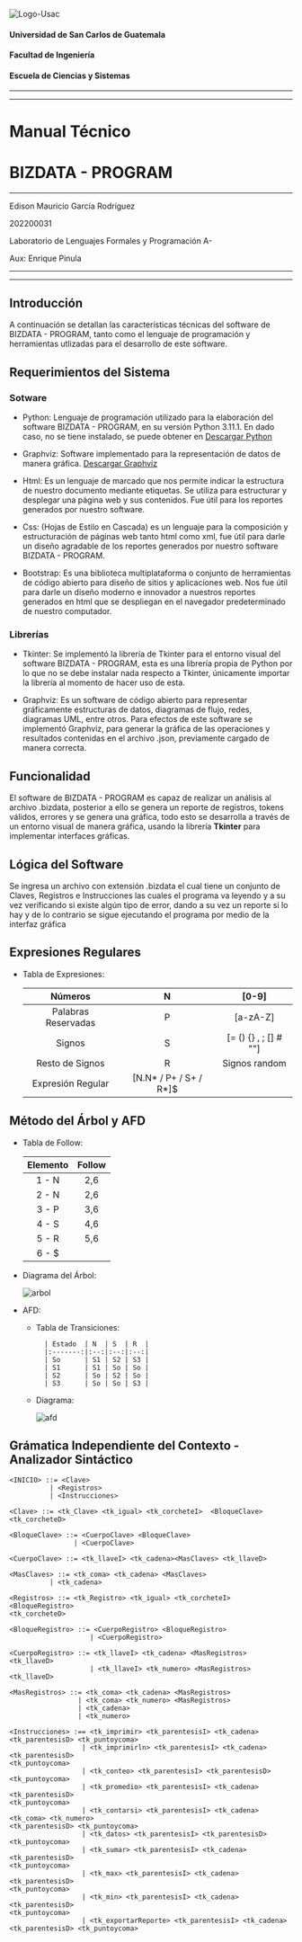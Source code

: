 
![Logo-Usac](images/logo.png "Logotipo USAC")

#### Universidad de San Carlos de Guatemala
#### Facultad de Ingeniería
#### Escuela de Ciencias y Sistemas

---
---

# Manual Técnico
# BIZDATA - PROGRAM

---

Edison Mauricio García Rodríguez

202200031

Laboratorio de Lenguajes Formales y Programación A-

Aux: Enrique Pinula

---
---

## Introducción
A continuación se detallan las características técnicas del software de BIZDATA - PROGRAM, tanto como el lenguaje de programación y herramientas utlizadas para el desarrollo de este software.

## Requerimientos del Sistema
### Sotware

* Python: Lenguaje de programación utilizado para la elaboración del software BIZDATA - PROGRAM, en su versión Python 3.11.1. En dado caso, no se tiene instalado, se puede obtener en [Descargar Python](https://www.python.org/downloads/ "Python")

* Graphviz: Software implementado para la representación de datos de manera gráfica.  [Descargar Graphviz](https://graphviz.org/download/ "Graphviz")

* Html: Es un lenguaje de marcado que nos permite indicar la estructura de nuestro documento mediante etiquetas. Se utiliza para estructurar y desplegar una página web y sus contenidos. Fue útil para los reportes generados por nuestro software.

* Css: (Hojas de Estilo en Cascada) es un lenguaje para la composición y estructuración de páginas web tanto html como xml, fue útil para darle un diseño agradable de los reportes generados por nuestro software BIZDATA - PROGRAM.

* Bootstrap: Es una biblioteca multiplataforma o conjunto de herramientas de código abierto para diseño de sitios y aplicaciones web.  Nos fue útil para darle un diseño moderno e innovador a nuestros reportes generados en html que se despliegan en el navegador predeterminado de nuestro computador.

### Librerías

* Tkinter: Se implementó la librería de Tkinter para el entorno visual del software BIZDATA - PROGRAM, esta es una librería propia de Python por lo que no se debe instalar nada respecto a Tkinter, únicamente importar la librería al momento de hacer uso de esta.

* Graphviz: Es un software de código abierto para representar gráficamente estructuras de datos, diagramas de flujo, redes, diagramas UML, entre otros.  Para efectos de este software se implementó Graphviz, para generar la gráfica de las operaciones y resultados contenidas en el archivo .json, previamente cargado de manera correcta.

## Funcionalidad

El software de BIZDATA - PROGRAM es capaz de realizar un análisis al archivo .bizdata, posterior a ello se genera un reporte de registros, tokens válidos, errores y se genera una gráfica, todo esto se desarrolla a través de un entorno visual de manera gráfica, usando la librería **Tkinter** para implementar interfaces gráficas.


## Lógica del Software
Se ingresa un archivo con extensión .bizdata el cual tiene un conjunto de Claves, Registros e Instrucciones las cuales el programa va leyendo y a su vez verificando si existe algún tipo de error, dando a su vez un reporte si lo hay y de lo contrario se sigue ejecutando el programa por medio de la interfaz gráfica 

## Expresiones Regulares

* Tabla de Expresiones:

    | Números                 | N   | [0-9]                    | 
    |:-----------------------:|:---:|:------------------------:|
    | Palabras Reservadas     | P   | [a-zA-Z]                 |
    | Signos                  | S   | [= () {} , ; [] # ""]    |
    | Resto de Signos         | R   | Signos random            |
    | Expresión Regular       |      [N.N* / P+ / S+ / R*]$    |


## Método del Árbol y AFD

* Tabla de Follow:

    | Elemento   | Follow  |
    |:----------:|:-------:|
    | 1 - N      | 2,6     |
    | 2 - N      | 2,6     |
    | 3 - P      | 3,6     |
    | 4 - S      | 4,6     |
    | 5 - R      | 5,6     |
    | 6 - $      |         |


* Diagrama del Árbol:

    ![arbol](images/arbol.png "Diagrama del Árbol")

* AFD:

    * Tabla de Transiciones:

            | Estado  | N  | S  | R  |
            |:-------:|:--:|:--:|:--:|
            | So      | S1 | S2 | S3 |
            | S1      | S1 | So | So |
            | S2      | So | S2 | So |
            | S3      | So | So | S3 |


    * Diagrama:

        ![afd](images/afd.png "AFD")


## Grámatica Independiente del Contexto - Analizador Sintáctico

```
<INICIO> ::= <Clave> 
          | <Registros> 
          | <Instrucciones> 
 
<Clave> ::= <tk_Clave> <tk_igual> <tk_corcheteI>  <BloqueClave> 
<tk_corcheteD>  
 
<BloqueClave> ::= <CuerpoClave> <BloqueClave> 
                | <CuerpoClave> 
 
<CuerpoClave> ::= <tk_llaveI> <tk_cadena><MasClaves> <tk_llaveD> 
 
<MasClaves> ::= <tk_coma> <tk_cadena> <MasClaves> 
          | <tk_cadena> 
 
<Registros> ::= <tk_Registro> <tk_igual> <tk_corcheteI> <BloqueRegistro> 
<tk_corcheteD> 
 
<BloqueRegistro> ::= <CuerpoRegistro> <BloqueRegistro> 
                    | <CuerpoRegistro> 
 
<CuerpoRegistro> ::= <tk_llaveI> <tk_cadena> <MasRegistros> <tk_llaveD> 
                    | <tk_llaveI> <tk_numero> <MasRegistros> <tk_llaveD> 
 
<MasRegistros> ::= <tk_coma> <tk_cadena> <MasRegistros> 
                 | <tk_coma> <tk_numero> <MasRegistros> 
                 | <tk_cadena> 
                 | <tk_numero> 
 
<Instrucciones> :== <tk_imprimir> <tk_parentesisI> <tk_cadena> 
<tk_parentesisD> <tk_puntoycoma> 
                  | <tk_imprimirln> <tk_parentesisI> <tk_cadena> <tk_parentesisD> 
<tk_puntoycoma> 
                  | <tk_conteo> <tk_parentesisI> <tk_parentesisD> <tk_puntoycoma> 
                  | <tk_promedio> <tk_parentesisI> <tk_cadena> <tk_parentesisD> 
<tk_puntoycoma> 
                  | <tk_contarsi> <tk_parentesisI> <tk_cadena> <tk_coma> <tk_numero> 
<tk_parentesisD> <tk_puntoycoma> 
                  | <tk_datos> <tk_parentesisI> <tk_parentesisD> <tk_puntoycoma> 
                  | <tk_sumar> <tk_parentesisI> <tk_cadena> <tk_parentesisD> 
<tk_puntoycoma> 
                  | <tk_max> <tk_parentesisI> <tk_cadena> <tk_parentesisD> 
<tk_puntoycoma> 
                  | <tk_min> <tk_parentesisI> <tk_cadena> <tk_parentesisD> 
<tk_puntoycoma> 
                  | <tk_exportarReporte> <tk_parentesisI> <tk_cadena> 
<tk_parentesisD> <tk_puntoycoma> 
```
